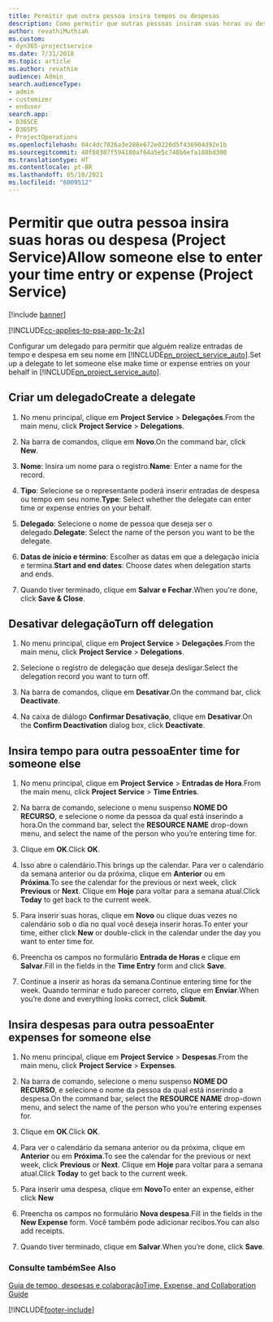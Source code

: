 ```yaml
---
title: Permitir que outra pessoa insira tempos ou despesas
description: Como permitir que outras pessoas insiram suas horas ou despesas no Project Service
author: revathiMuthiah
ms.custom:
- dyn365-projectservice
ms.date: 7/31/2018
ms.topic: article
ms.author: revathim
audience: Admin
search.audienceType:
- admin
- customizer
- enduser
search.app:
- D365CE
- D365PS
- ProjectOperations
ms.openlocfilehash: 04c4dc7826a3e288e672e0226d5f436904d92e1b
ms.sourcegitcommit: 40f68387f594180af64a5e5c748b6efa188bd300
ms.translationtype: HT
ms.contentlocale: pt-BR
ms.lasthandoff: 05/10/2021
ms.locfileid: "6009512"
---
```

# <a name="allow-someone-else-to-enter-your-time-entry-or-expense-project-service"></a><span data-ttu-id="ac5a8-103">Permitir que outra pessoa insira suas horas ou despesa (Project Service)</span><span class="sxs-lookup"><span data-stu-id="ac5a8-103">Allow someone else to enter your time entry or expense (Project Service)</span></span>

[!include [banner](../includes/psa-now-project-operations.md)]

[!INCLUDE[cc-applies-to-psa-app-1x-2x](../includes/cc-applies-to-psa-app-1x-2x.md)]

<span data-ttu-id="ac5a8-104">Configurar um delegado para permitir que alguém realize entradas de tempo e despesa em seu nome em [!INCLUDE[pn_project_service_auto](../includes/pn-project-service-auto.md)].</span><span class="sxs-lookup"><span data-stu-id="ac5a8-104">Set up a delegate to let someone else make time or expense entries on your behalf in [!INCLUDE[pn_project_service_auto](../includes/pn-project-service-auto.md)].</span></span>  
  
## <a name="create-a-delegate"></a><span data-ttu-id="ac5a8-105">Criar um delegado</span><span class="sxs-lookup"><span data-stu-id="ac5a8-105">Create a delegate</span></span>  
  
1.  <span data-ttu-id="ac5a8-106">No menu principal, clique em **Project Service** > **Delegações**.</span><span class="sxs-lookup"><span data-stu-id="ac5a8-106">From the main menu, click **Project Service** > **Delegations**.</span></span>  
  
2.  <span data-ttu-id="ac5a8-107">Na barra de comandos, clique em **Novo**.</span><span class="sxs-lookup"><span data-stu-id="ac5a8-107">On the command bar, click **New**.</span></span>  
  
3. <span data-ttu-id="ac5a8-108">**Nome**: Insira um nome para o registro.</span><span class="sxs-lookup"><span data-stu-id="ac5a8-108">**Name**: Enter a name for the record.</span></span>  
  
4. <span data-ttu-id="ac5a8-109">**Tipo**: Selecione se o representante poderá inserir entradas de despesa ou tempo em seu nome.</span><span class="sxs-lookup"><span data-stu-id="ac5a8-109">**Type**: Select whether the delegate can enter time or expense entries on your behalf.</span></span>  
  
5. <span data-ttu-id="ac5a8-110">**Delegado**: Selecione o nome de pessoa que deseja ser o delegado.</span><span class="sxs-lookup"><span data-stu-id="ac5a8-110">**Delegate**: Select the name of the person you want to be the delegate.</span></span>  
  
6. <span data-ttu-id="ac5a8-111">**Datas de início e término**: Escolher as datas em que a delegação inicia e termina.</span><span class="sxs-lookup"><span data-stu-id="ac5a8-111">**Start and end dates**: Choose dates when delegation starts and ends.</span></span>  
  
7.  <span data-ttu-id="ac5a8-112">Quando tiver terminado, clique em **Salvar e Fechar**.</span><span class="sxs-lookup"><span data-stu-id="ac5a8-112">When you're done, click **Save & Close**.</span></span>  
  
## <a name="turn-off-delegation"></a><span data-ttu-id="ac5a8-113">Desativar delegação</span><span class="sxs-lookup"><span data-stu-id="ac5a8-113">Turn off delegation</span></span>  
  
1.  <span data-ttu-id="ac5a8-114">No menu principal, clique em **Project Service** > **Delegações**.</span><span class="sxs-lookup"><span data-stu-id="ac5a8-114">From the main menu, click **Project Service** > **Delegations**.</span></span>  
  
2.  <span data-ttu-id="ac5a8-115">Selecione o registro de delegação que deseja desligar.</span><span class="sxs-lookup"><span data-stu-id="ac5a8-115">Select the delegation record you want to turn off.</span></span>  
  
3.  <span data-ttu-id="ac5a8-116">Na barra de comandos, clique em **Desativar**.</span><span class="sxs-lookup"><span data-stu-id="ac5a8-116">On the command bar, click **Deactivate**.</span></span>  
  
4.  <span data-ttu-id="ac5a8-117">Na caixa de diálogo **Confirmar Desativação**, clique em **Desativar**.</span><span class="sxs-lookup"><span data-stu-id="ac5a8-117">On the **Confirm Deactivation** dialog box, click **Deactivate**.</span></span>  
  
## <a name="enter-time-for-someone-else"></a><span data-ttu-id="ac5a8-118">Insira tempo para outra pessoa</span><span class="sxs-lookup"><span data-stu-id="ac5a8-118">Enter time for someone else</span></span>  
  
1.  <span data-ttu-id="ac5a8-119">No menu principal, clique em **Project Service** > **Entradas de Hora**.</span><span class="sxs-lookup"><span data-stu-id="ac5a8-119">From the main menu, click **Project Service** > **Time Entries**.</span></span>  
  
2.  <span data-ttu-id="ac5a8-120">Na barra de comando, selecione o menu suspenso **NOME DO RECURSO**, e selecione o nome da pessoa da qual está inserindo a hora.</span><span class="sxs-lookup"><span data-stu-id="ac5a8-120">On the command bar, select the **RESOURCE NAME** drop-down menu, and select the name of the person who you’re entering time for.</span></span>  
  
3.  <span data-ttu-id="ac5a8-121">Clique em **OK**.</span><span class="sxs-lookup"><span data-stu-id="ac5a8-121">Click **OK**.</span></span>  
  
4.  <span data-ttu-id="ac5a8-122">Isso abre o calendário.</span><span class="sxs-lookup"><span data-stu-id="ac5a8-122">This brings up the calendar.</span></span> <span data-ttu-id="ac5a8-123">Para ver o calendário da semana anterior ou da próxima, clique em **Anterior** ou em **Próxima**.</span><span class="sxs-lookup"><span data-stu-id="ac5a8-123">To see the calendar for the previous or next week, click **Previous** or **Next**.</span></span> <span data-ttu-id="ac5a8-124">Clique em **Hoje** para voltar para a semana atual.</span><span class="sxs-lookup"><span data-stu-id="ac5a8-124">Click **Today** to get back to the current week.</span></span>  
  
5.  <span data-ttu-id="ac5a8-125">Para inserir suas horas, clique em **Novo** ou clique duas vezes no calendário sob o dia no qual você deseja inserir horas.</span><span class="sxs-lookup"><span data-stu-id="ac5a8-125">To enter your time, either click **New** or double-click in the calendar under the day you want to enter time for.</span></span>  
  
6.  <span data-ttu-id="ac5a8-126">Preencha os campos no formulário **Entrada de Horas** e clique em **Salvar**.</span><span class="sxs-lookup"><span data-stu-id="ac5a8-126">Fill in the fields in the **Time Entry** form and click **Save**.</span></span>  
  
7.  <span data-ttu-id="ac5a8-127">Continue a inserir as horas da semana.</span><span class="sxs-lookup"><span data-stu-id="ac5a8-127">Continue entering time for the week.</span></span> <span data-ttu-id="ac5a8-128">Quando terminar e tudo parecer correto, clique em **Enviar**.</span><span class="sxs-lookup"><span data-stu-id="ac5a8-128">When you’re done and everything looks correct, click **Submit**.</span></span>  
  
## <a name="enter-expenses-for-someone-else"></a><span data-ttu-id="ac5a8-129">Insira despesas para outra pessoa</span><span class="sxs-lookup"><span data-stu-id="ac5a8-129">Enter expenses for someone else</span></span>  
  
1.  <span data-ttu-id="ac5a8-130">No menu principal, clique em **Project Service** > **Despesas**.</span><span class="sxs-lookup"><span data-stu-id="ac5a8-130">From the main menu, click **Project Service** > **Expenses**.</span></span>  
  
2.  <span data-ttu-id="ac5a8-131">Na barra de comando, selecione o menu suspenso **NOME DO RECURSO**, e selecione o nome da pessoa da qual está inserindo a despesa.</span><span class="sxs-lookup"><span data-stu-id="ac5a8-131">On the command bar, select the **RESOURCE NAME** drop-down menu, and select the name of the person who you’re entering expenses for.</span></span>  
  
3.  <span data-ttu-id="ac5a8-132">Clique em **OK**.</span><span class="sxs-lookup"><span data-stu-id="ac5a8-132">Click **OK**.</span></span>  
  
4.  <span data-ttu-id="ac5a8-133">Para ver o calendário da semana anterior ou da próxima, clique em **Anterior** ou em **Próxima**.</span><span class="sxs-lookup"><span data-stu-id="ac5a8-133">To see the calendar for the previous or next week, click **Previous** or **Next**.</span></span> <span data-ttu-id="ac5a8-134">Clique em **Hoje** para voltar para a semana atual.</span><span class="sxs-lookup"><span data-stu-id="ac5a8-134">Click **Today** to get back to the current week.</span></span>  
  
5.  <span data-ttu-id="ac5a8-135">Para inserir uma despesa, clique em **Novo**</span><span class="sxs-lookup"><span data-stu-id="ac5a8-135">To enter an expense, either click **New**</span></span>  
  
6.  <span data-ttu-id="ac5a8-136">Preencha os campos no formulário **Nova despesa**.</span><span class="sxs-lookup"><span data-stu-id="ac5a8-136">Fill in the fields in the **New Expense** form.</span></span> <span data-ttu-id="ac5a8-137">Você também pode adicionar recibos.</span><span class="sxs-lookup"><span data-stu-id="ac5a8-137">You can also add receipts.</span></span>  
  
7.  <span data-ttu-id="ac5a8-138">Quando tiver terminado, clique em **Salvar**.</span><span class="sxs-lookup"><span data-stu-id="ac5a8-138">When you’re done, click **Save**.</span></span>  
  
### <a name="see-also"></a><span data-ttu-id="ac5a8-139">Consulte também</span><span class="sxs-lookup"><span data-stu-id="ac5a8-139">See Also</span></span>  
 [<span data-ttu-id="ac5a8-140">Guia de tempo, despesas e colaboração</span><span class="sxs-lookup"><span data-stu-id="ac5a8-140">Time, Expense, and Collaboration Guide</span></span>](../psa/time-expense-collaboration-guide.md)


[!INCLUDE[footer-include](../includes/footer-banner.md)]